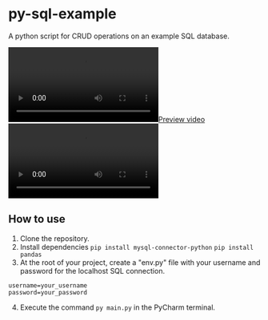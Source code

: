 # py-sql-example

A python script for CRUD operations on an example SQL database.

[![Preview video](/preview.mp4)](/preview.mp4)
![Preview video](/preview.mp4)

## How to use

1. Clone the repository.
2. Install dependencies
   `pip install mysql-connector-python`
   `pip install pandas`
3. At the root of your project, create a "env.py" file with your username and password for the localhost SQL connection.

```
username=your_username
password=your_password
```

4. Execute the command `py main.py` in the PyCharm terminal.
